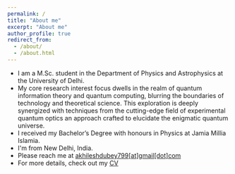 ```yaml
---
permalink: /
title: "About me"
excerpt: "About me"
author_profile: true
redirect_from: 
  - /about/
  - /about.html
---
```


* I am a M.Sc. student in the Department of Physics and Astrophysics at the University of Delhi.
* My core research interest focus dwells in the realm of quantum information theory and quantum computing, blurring the boundaries of technology and theoretical science. This exploration is deeply synergized with techniques from the cutting-edge field of experimental quantum optics an approach crafted to elucidate the enigmatic quantum universe.
* I received my Bachelor’s Degree with honours in Physics at Jamia Millia Islamia. 
* I'm from New Delhi, India.
* Please reach me at <a href = "mailto: akhileshdubey799@gmail.com">akhileshdubey799[at]gmail[dot]com</a>
* For more details, check out my [CV](https://Akhilesh-Dubeyy.github.io/files/Resume_Akhilesh_June_.pdf)


